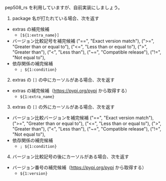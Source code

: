 pep508_rs を利用していますが、自前実装にしましょう。


1. package 名が打たれている場合、次を返す
  - extras の補完候補
    - `[${1:extra_name}]`
  - バージョン比較記号を補完候補
    ("==", "Exact version match"),
    (">=", "Greater than or equal to"),
    ("<=", "Less than or equal to"),
    (">", "Greater than"),
    ("<", "Less than"),
    ("~=", "Compatible release"),
    ("!=", "Not equal to"),
  - 依存関係の補完候補
    - `; ${1:condition}`

2. extras の `[]` の中にカーソルがある場合、次を返す
  - extras の補完候補（https://pypi.org/pypi から取得する）
    - `${1:extra_name}`

3. extras の `[]` の外にカーソルがある場合、次を返す
  - バージョン比較バージョンを補完候補
    ("==", "Exact version match"),
    (">=", "Greater than or equal to"),
    ("<=", "Less than or equal to"),
    (">", "Greater than"),
    ("<", "Less than"),
    ("~=", "Compatible release"),
    ("!=", "Not equal to"),
  - 依存関係の補完候補
    - `; ${1:condition}`

4. バージョン比較記号の後にカーソルがある場合、次を返す
  - バージョン番号の補完候補（https://pypi.org/pypi から取得する）
    - `${1:version}`

